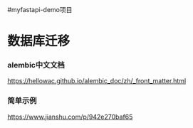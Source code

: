 #myfastapi-demo项目


# 数据库迁移
### alembic中文文档
https://hellowac.github.io/alembic_doc/zh/_front_matter.html

### 简单示例
https://www.jianshu.com/p/942e270baf65
